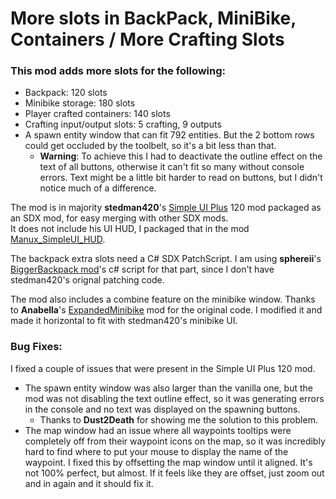 # More slots in BackPack, MiniBike, Containers / More Crafting Slots

### This mod adds more slots for the following: 
- Backpack: 120 slots 
- Minibike storage: 180 slots
- Player crafted containers: 140 slots
- Crafting input/output slots: 5 crafting, 9 outputs
- A spawn entity window that can fit 792 entities. But the 2 bottom rows could get occluded by the toolbelt, so it's a bit less than that.
  - **Warning**: To achieve this I had to deactivate the outline effect on the text of all buttons, otherwise it can't fit so many without console errors. Text might be a little bit harder to read on buttons, but I didn't notice much of a difference.


The mod is in majority **stedman420**'s [Simple UI Plus](https://7daystodie.com/forums/showthread.php?67506-Simple-UI-Plus) 120 mod packaged as an SDX mod, for easy merging with other SDX mods.  
It does not include his UI HUD, I packaged that in the mod [Manux_SimpleUI_HUD](../Manux_SimpleUI_HUD).

The backpack extra slots need a C# SDX PatchScript. I am using **sphereii**'s [BiggerBackpack mod](https://github.com/7D2DSDX/Mods/tree/master/BiggerBackPack)'s c# script for that part, since I don't have stedman420's orignal patching code.

The mod also includes a combine feature on the minibike window. Thanks to **Anabella**'s [ExpandedMinibike](https://github.com/7D2DSDX/Mods/tree/master/ExpandedMinibike) mod for the original code. I modified it and made it horizontal to fit with stedman420's minibike UI.

### Bug Fixes:
I fixed a couple of issues that were present in the Simple UI Plus 120 mod.
- The spawn entity window was also larger than the vanilla one, but the mod was not disabling the text outline effect, so it was generating errors in the console and no text was displayed on the spawning buttons.
  - Thanks to **Dust2Death** for showing me the solution to this problem.
- The map window had an issue where all waypoints tooltips were completely off from their waypoint icons on the map, so it was incredibly hard to find where to put your mouse to display the name of the waypoint. I fixed this by offsetting the map window until it aligned. It's not 100% perfect, but almost. If it feels like they are offset, just zoom out and in again and it should fix it.




